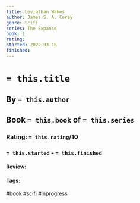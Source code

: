 ```yaml
---
title: Leviathan Wakes
author: James S. A. Corey
genre: Scifi
series: The Expanse
book: 1
rating: 
started: 2022-03-16
finished:
---
```

# `= this.title`
## By `= this.author`
## Book `= this.book` of `= this.series`
### Rating: `= this.rating`/10
### `= this.started` - `= this.finished`

#### Review:

#### Tags:
#book #scifi #inprogress